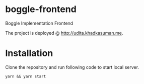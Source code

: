 # boggle-frontend
Boggle Implementation Frontend

The project is deployed @ http://udita.khadkasuman.me.

# Installation
Clone the repository and run following code to start local server.
``` 
yarn && yarn start 
```
